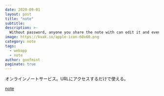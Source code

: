 ```yaml
---
date: 2020-09-01
layout: post
title: "note"
subtitle: 
description: >-
  Without password, anyone you share the note with can edit it and even lock it.
image: https://kvak.io/apple-icon-60x60.png
category: note
tags:
  - webapp
  - note
author: goofmint
paginate: true
---
```

オンラインノートサービス。URLにアクセスするだけで使える。

[note](https://kvak.io/)
